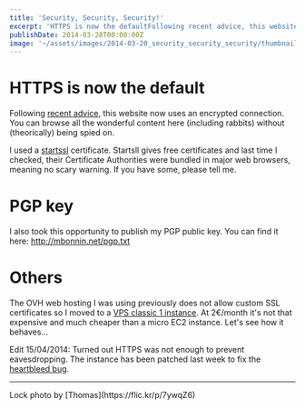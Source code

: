 ```yaml
---
title: 'Security, Security, Security!'
excerpt: 'HTTPS is now the defaultFollowing recent advice, this website now uses an encrypted connection. You can browse all the wonderful content here (including rabbits) without (theorically)...'
publishDate: 2014-03-20T00:00:00Z
image: '~/assets/images/2014-03-20_security_security_security/thumbnail.jpg'
---
```


# HTTPS is now the default

Following [recent advice](http://arstechnica.com/tech-policy/2014/03/ed-snowden-at-sxsw-theyre-setting-fire-to-the-future-of-the-internet/), this website now uses an encrypted connection. You can browse all the wonderful content here (including rabbits) without (theorically) being spied on.

I used a [startssl](https://www.startssl.com/) certificate. Startsll gives free certificates and last time I checked, their Certificate Authorities were bundled in major web browsers, meaning no scary warning. If you have some, please tell me.

# PGP key

I also took this opportunity to publish my PGP public key. You can find it here: <a href="../../pgp.txt">http://mbonnin.net/pgp.txt</a>

# Others

The OVH web hosting I was using previously does not allow custom SSL certificates so I moved to a [VPS classic 1 instance](http://www.ovh.com/fr/vps/vps-classic.xml). At 2€/month it's not that expensive and much cheaper than a micro EC2 instance. Let's see how it behaves...

Edit 15/04/2014: Turned out HTTPS was not enough to prevent eavesdropping. The instance has been patched last week to fix the [heartbleed bug](http://en.wikipedia.org/wiki/Heartbleed).

<hr>
Lock photo by [Thomas](https://flic.kr/p/7ywqZ6)
